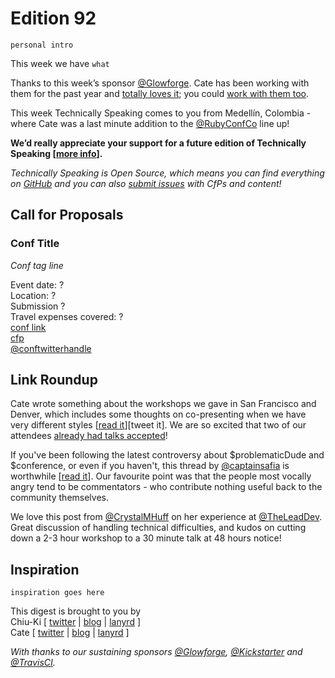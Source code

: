 # Edition 92

`personal intro`

This week we have `what`

Thanks to this week’s sponsor [@Glowforge](https://twitter.com/glowforge). Cate has been working with them for the past year and [totally loves it](http://www.catehuston.com/blog/2015/10/21/lasers-and-practical-skills/); you could [work with them too](https://glowforge.com/jobs/).

This week Technically Speaking comes to you from Medellín, Colombia - where Cate was a last minute addition to the [@RubyConfCo](http://twitter.com/RubyConfCo) line up!

**We’d really appreciate your support for a future edition of Technically Speaking [[more info](http://www.techspeak.email/sponsorship/)].**  

*Technically Speaking is Open Source, which means you can find everything on [GitHub](https://github.com/catehstn/technically-speaking/) and you can also [submit issues](https://github.com/catehstn/technically-speaking/issues/new) with CfPs and content!*  

## Call for Proposals

### Conf Title  
*Conf tag line*

Event date: ?  
Location: ?  
Submission ?  
Travel expenses covered: ?  
[conf link](?)  
[cfp](?)  
[@conftwitterhandle](?)



## Link Roundup

Cate wrote something about the workshops we gave in San Francisco and Denver, which includes some thoughts on co-presenting when we have very different styles [[read it](http://www.catehuston.com/blog/2016/08/23/technically-speaking-workshops/)][tweet it]. We are so excited that two of our attendees [already had talks accepted](https://twitter.com/JillWetzler/status/771028402925031424)!

If you've been following the latest controversy about $problematicDude and $conference, or even if you haven't, this thread by [@captainsafia](http://twitter.com/captainsafia) is worthwhile [[read it](https://twitter.com/captainsafia/status/771876719342956544)]. Our favourite point was that the people most vocally angry tend to be commentators - who contribute nothing useful back to the community themselves.

We love this post from [@CrystalMHuff](http://twitter.com/CrystalMHuff) on her experience at [@TheLeadDev](http://twitter.com/TheLeadDev). Great discussion of handling technical difficulties, and kudos on cutting down a 2-3 hour workshop to a 30 minute talk at 48 hours notice!

## Inspiration

`inspiration goes here`  


This digest is brought to you by  
Chiu-Ki [ [twitter](https://twitter.com/chiuki) | [blog](http://blog.sqisland.com/) | [lanyrd](http://lanyrd.com/profile/chiuki/) ]  
Cate [ [twitter](https://twitter.com/catehstn) | [blog](http://www.catehuston.com/blog/) | [lanyrd](http://lanyrd.com/profile/catehstn/) ]

*With thanks to our sustaining sponsors [@Glowforge](http://twitter.com/glowforge), [@Kickstarter](http://twitter.com/kickstarter) and [@TravisCI](http://twitter.com/travisci).*
